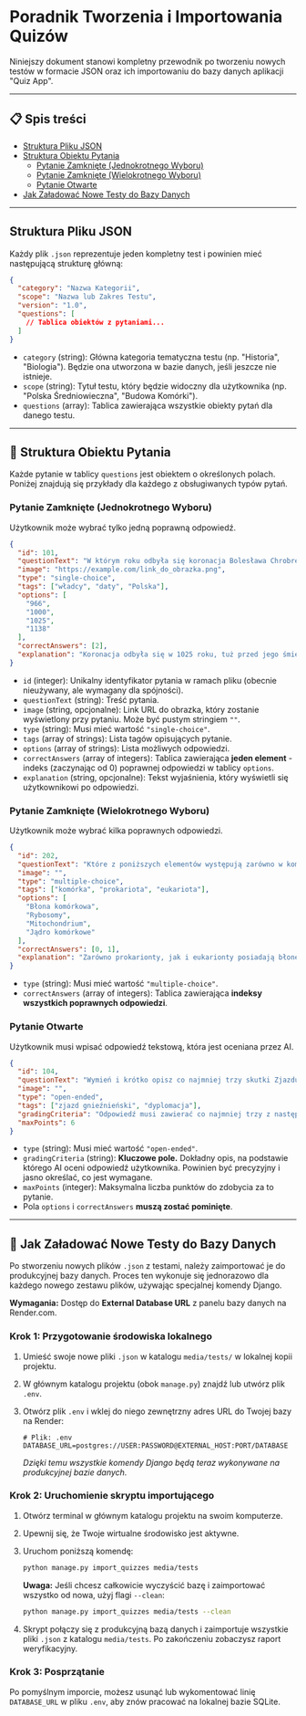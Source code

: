 # Poradnik Tworzenia i Importowania Quizów

Niniejszy dokument stanowi kompletny przewodnik po tworzeniu nowych testów w formacie JSON oraz ich importowaniu do bazy danych aplikacji "Quiz App".

---

## 📋 Spis treści

- [Struktura Pliku JSON](#-struktura-pliku-json)
- [Struktura Obiektu Pytania](#-struktura-obiektu-pytania)
  - [Pytanie Zamknięte (Jednokrotnego Wyboru)](#pytanie-zamknięte-jednokrotnego-wyboru)
  - [Pytanie Zamknięte (Wielokrotnego Wyboru)](#pytanie-zamknięte-wielokrotnego-wyboru)
  - [Pytanie Otwarte](#pytanie-otwarte)
- [Jak Załadować Nowe Testy do Bazy Danych](#-jak-załadować-nowe-testy-do-bazy-danych)

---

## Struktura Pliku JSON

Każdy plik `.json` reprezentuje jeden kompletny test i powinien mieć następującą strukturę główną:

```json
{
  "category": "Nazwa Kategorii",
  "scope": "Nazwa lub Zakres Testu",
  "version": "1.0",
  "questions": [
    // Tablica obiektów z pytaniami...
  ]
}
```

-   `category` (string): Główna kategoria tematyczna testu (np. "Historia", "Biologia"). Będzie ona utworzona w bazie danych, jeśli jeszcze nie istnieje.
-   `scope` (string): Tytuł testu, który będzie widoczny dla użytkownika (np. "Polska Średniowieczna", "Budowa Komórki").
-   `questions` (array): Tablica zawierająca wszystkie obiekty pytań dla danego testu.

---

## 📝 Struktura Obiektu Pytania

Każde pytanie w tablicy `questions` jest obiektem o określonych polach. Poniżej znajdują się przykłady dla każdego z obsługiwanych typów pytań.

### Pytanie Zamknięte (Jednokrotnego Wyboru)

Użytkownik może wybrać tylko jedną poprawną odpowiedź.

```json
{
  "id": 101,
  "questionText": "W którym roku odbyła się koronacja Bolesława Chrobrego?",
  "image": "https://example.com/link_do_obrazka.png",
  "type": "single-choice",
  "tags": ["władcy", "daty", "Polska"],
  "options": [
    "966",
    "1000",
    "1025",
    "1138"
  ],
  "correctAnswers": [2],
  "explanation": "Koronacja odbyła się w 1025 roku, tuż przed jego śmiercią."
}
```

-   `id` (integer): Unikalny identyfikator pytania w ramach pliku (obecnie nieużywany, ale wymagany dla spójności).
-   `questionText` (string): Treść pytania.
-   `image` (string, opcjonalne): Link URL do obrazka, który zostanie wyświetlony przy pytaniu. Może być pustym stringiem `""`.
-   `type` (string): Musi mieć wartość `"single-choice"`.
-   `tags` (array of strings): Lista tagów opisujących pytanie.
-   `options` (array of strings): Lista możliwych odpowiedzi.
-   `correctAnswers` (array of integers): Tablica zawierająca **jeden element** - indeks (zaczynając od 0) poprawnej odpowiedzi w tablicy `options`.
-   `explanation` (string, opcjonalne): Tekst wyjaśnienia, który wyświetli się użytkownikowi po odpowiedzi.

### Pytanie Zamknięte (Wielokrotnego Wyboru)

Użytkownik może wybrać kilka poprawnych odpowiedzi.

```json
{
  "id": 202,
  "questionText": "Które z poniższych elementów występują zarówno w komórkach prokariotycznych, jak i eukariotycznych?",
  "image": "",
  "type": "multiple-choice",
  "tags": ["komórka", "prokariota", "eukariota"],
  "options": [
    "Błona komórkowa",
    "Rybosomy",
    "Mitochondrium",
    "Jądro komórkowe"
  ],
  "correctAnswers": [0, 1],
  "explanation": "Zarówno prokarionty, jak i eukarionty posiadają błonę komórkową oraz rybosomy."
}
```

-   `type` (string): Musi mieć wartość `"multiple-choice"`.
-   `correctAnswers` (array of integers): Tablica zawierająca **indeksy wszystkich poprawnych odpowiedzi**.

### Pytanie Otwarte

Użytkownik musi wpisać odpowiedź tekstową, która jest oceniana przez AI.

```json
{
  "id": 104,
  "questionText": "Wymień i krótko opisz co najmniej trzy skutki Zjazdu Gnieźnieńskiego z 1000 roku.",
  "image": "",
  "type": "open-ended",
  "tags": ["zjazd gnieźnieński", "dyplomacja"],
  "gradingCriteria": "Odpowiedź musi zawierać co najmniej trzy z następujących skutków, z krótkim wyjaśnieniem: 1. Utworzenie niezależnej polskiej metropolii kościelnej. 2. Umocnienie pozycji międzynarodowej Polski. 3. Symboliczne uznanie suwerenności państwa przez Cesarstwo.",
  "maxPoints": 6
}
```

-   `type` (string): Musi mieć wartość `"open-ended"`.
-   `gradingCriteria` (string): **Kluczowe pole.** Dokładny opis, na podstawie którego AI oceni odpowiedź użytkownika. Powinien być precyzyjny i jasno określać, co jest wymagane.
-   `maxPoints` (integer): Maksymalna liczba punktów do zdobycia za to pytanie.
-   Pola `options` i `correctAnswers` **muszą zostać pominięte**.

---

## 🚀 Jak Załadować Nowe Testy do Bazy Danych

Po stworzeniu nowych plików `.json` z testami, należy zaimportować je do produkcyjnej bazy danych. Proces ten wykonuje się jednorazowo dla każdego nowego zestawu plików, używając specjalnej komendy Django.

**Wymagania:** Dostęp do **External Database URL** z panelu bazy danych na Render.com.

### Krok 1: Przygotowanie środowiska lokalnego

1.  Umieść swoje nowe pliki `.json` w katalogu `media/tests/` w lokalnej kopii projektu.
2.  W głównym katalogu projektu (obok `manage.py`) znajdź lub utwórz plik `.env`.
3.  Otwórz plik `.env` i wklej do niego zewnętrzny adres URL do Twojej bazy na Render:

    ```env
    # Plik: .env
    DATABASE_URL=postgres://USER:PASSWORD@EXTERNAL_HOST:PORT/DATABASE
    ```
    *Dzięki temu wszystkie komendy Django będą teraz wykonywane na produkcyjnej bazie danych.*

### Krok 2: Uruchomienie skryptu importującego

1.  Otwórz terminal w głównym katalogu projektu na swoim komputerze.
2.  Upewnij się, że Twoje wirtualne środowisko jest aktywne.
3.  Uruchom poniższą komendę:

    ```bash
    python manage.py import_quizzes media/tests
    ```
    **Uwaga:** Jeśli chcesz całkowicie wyczyścić bazę i zaimportować wszystko od nowa, użyj flagi `--clean`:
    ```bash
    python manage.py import_quizzes media/tests --clean
    ```

4.  Skrypt połączy się z produkcyjną bazą danych i zaimportuje wszystkie pliki `.json` z katalogu `media/tests`. Po zakończeniu zobaczysz raport weryfikacyjny.

### Krok 3: Posprzątanie

Po pomyślnym imporcie, możesz usunąć lub wykomentować linię `DATABASE_URL` w pliku `.env`, aby znów pracować na lokalnej bazie SQLite.
